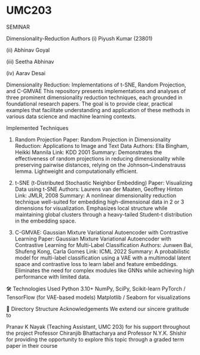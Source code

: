 # UMC203
SEMINAR


Dimensionality-Reduction
Authors
(i) Piyush Kumar (23801)

(ii) Abhinav Goyal

(iii) Seetha Abhinav

(iv) Aarav Desai

Dimensionality Reduction: Implementations of t-SNE, Random Projection, and C-GMVAE
This repository presents implementations and analyses of three prominent dimensionality reduction techniques, each grounded in foundational research papers. The goal is to provide clear, practical examples that facilitate understanding and application of these methods in various data science and machine learning contexts.​

Implemented Techniques
1. Random Projection
Paper: Random Projection in Dimensionality Reduction: Applications to Image and Text Data
Authors: Ella Bingham, Heikki Mannila
Link: KDD 2001
Summary: Demonstrates the effectiveness of random projections in reducing dimensionality while preserving pairwise distances, relying on the Johnson–Lindenstrauss lemma. Lightweight and computationally efficient.

2. t-SNE (t-Distributed Stochastic Neighbor Embedding)
Paper: Visualizing Data using t-SNE
Authors: Laurens van der Maaten, Geoffrey Hinton
Link: JMLR, 2008
Summary: A nonlinear dimensionality reduction technique well-suited for embedding high-dimensional data in 2 or 3 dimensions for visualization. Emphasizes local structure while maintaining global clusters through a heavy-tailed Student-t distribution in the embedding space.

3. C-GMVAE: Gaussian Mixture Variational Autoencoder with Contrastive Learning
Paper: Gaussian Mixture Variational Autoencoder with Contrastive Learning for Multi-Label Classification
Authors: Junwen Bai, Shufeng Kong, Carla Gomes
Link: ICML 2022
Summary: A probabilistic model for multi-label classification using a VAE with a multimodal latent space and contrastive loss to learn label and feature embeddings. Eliminates the need for complex modules like GNNs while achieving high performance with limited data.

🛠️ Technologies Used
Python 3.10+
NumPy, SciPy, Scikit-learn
PyTorch / TensorFlow (for VAE-based models)
Matplotlib / Seaborn for visualizations


📂 Directory Structure
Acknowledgements
We extend our sincere gratitude to

Pranav K Nayak (Teaching Assistant, UMC 203) for his support throughout the project
Professor Chiranjib Bhattacharya and Professor N.Y.K. Shishir for providing the opportunity to explore this topic through a graded term paper in their course
